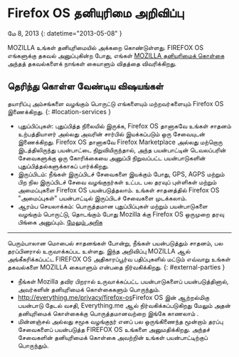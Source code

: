 # Firefox OS தனியுரிமை அறிவிப்பு

மே 8, 2013
{: datetime="2013-05-08" }

MOZILLA உங்கள் தனியுரிமையில் அக்கறை கொண்டுள்ளது. FIREFOX OS எங்களுக்கு தகவல் அனுப்புகின்ற போது, எங்கள் [MOZILLA தனியுரிமைக் கொள்கை](http://www.mozilla.org/en-US/privacy/) அந்தத் தகவல்களைக் நாங்கள் கையாளும் விதத்தை விவரிக்கிறது.

## தெரிந்து கொள்ள வேண்டிய விஷயங்கள்

தயாரிப்பு அம்சங்களை வழங்கும் பொருட்டு எங்களையும் மற்றவர்களையும் Firefox OS இணைக்கிறது.
{: #location-services }

* புதுப்பிப்புகள்: புதுப்பித்த நிலையில் இருக்க, Firefox OS தானாகவே உங்கள் சாதனம் உற்பத்தியாளர் அல்லது அவரின் சார்பில் இயக்கப்படும் ஒரு சேவையுடன் இணைக்கிறது. Firefox OS தானாகவே Firefox Marketplace அல்லது மற்றொரு இடத்திலிருந்து பயன்பாட்டை நிறுவியிருந்தால், அந்த பயன்பாட்டின் டெவலப்பரின் சேவைகளுக்கு ஒரு கோரிக்கையை அனுப்பி நிறுவப்பட்ட பயன்பாடுகளின் புதுப்பித்தல்களுக்காகப் பார்க்கிறது.
* இருப்பிடம்: நீங்கள் இருப்பிடச் சேவைகளை இயக்கும் போது, GPS, AGPS மற்றும் பிற நில இருப்பிடச் சேவை வழங்குநர்கள் உட்பட பல தரவுப் புள்ளிகள் மற்றும் அமைப்புகளை Firefox OS பயன்படுத்தலாம். உங்கள் சாதனத்தில் Firefox OS "அமைப்புகள்" பயன்பாட்டில் இருப்பிடச் சேவைகளை முடக்கலாம்.
* ஆரம்ப செயலாக்கம்: பொருத்தமான புதுப்பிப்புகள் மற்றும் பயன்பாடுகளை வழங்கும் பொருட்டு, தொடங்கும் போது Mozilla க்கு Firefox OS ஒருமுறை தரவு பிங்கை அனுப்பும். [மேலும் அறிக](https://wiki.mozilla.org/FirefoxOS/Metrics)

---------------------------------------

பெரும்பாலான மொபைல் சாதனங்கள் போன்று, நீங்கள் பயன்படுத்தும் சாதனம், பல தரப்பினரால் உருவாக்கப்பட உள்ளது. இந்த அறிவிப்பு MOZILLA ஆல் அங்கீகரிக்கப்பட்ட FIREFOX OS அதிகாரப்பூர்வ பதிப்புகளில் மட்டும் எவ்வாறு உங்கள் தகவல்களை MOZILLA கையாளும் என்பதை நிர்வகிக்கிறது.
{: #external-parties }

* நீங்கள் Mozilla தவிர பிறரால் உருவாக்கப்பட்ட பயன்பாடுகளைப் பயன்படுத்தினால், அவர்களின் தனியுரிமைக் கொள்கைகளும் பொருந்தும்.
* <http://everything.me/privacy/firefox-os>Firefox OS இன் ஆற்றல்மிகு பயன்பாடு தேடல் வசதி, Everything.me ஆல் நிர்வகிக்கப்படுகிறது மேலும் அதன் தனியுரிமைக் கொள்கைக்கு பொருத்தமானவற்றை இங்கே காணலாம் .
* மின்னஞ்சல் அல்லது சமூக வழங்குநர் எனப் பல ஒருங்கிணைந்த மூன்றாம் தரப்பு சேவைகளைப் பயன்படுத்த FIREFOX OS உங்களை அனுமதிக்கிறது. அந்தச் சேவைகளின் தனியுரிமைக் கொள்கை அவற்றின் உங்கள் பயன்பாட்டிற்குப் பொருந்தும்.
